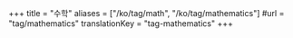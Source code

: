+++
title = "수학"
aliases = ["/ko/tag/math", "/ko/tag/mathematics"]
#url = "tag/mathematics"
translationKey = "tag-mathematics"
+++
